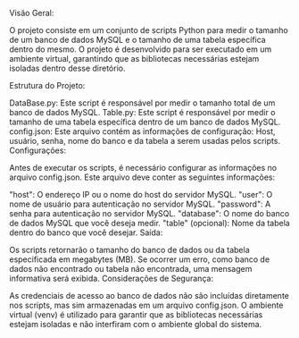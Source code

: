Visão Geral:

O projeto consiste em um conjunto de scripts Python para medir o tamanho de um banco de dados MySQL e o tamanho de uma tabela específica dentro do mesmo. O projeto é desenvolvido para ser executado em um ambiente virtual, garantindo que as bibliotecas necessárias estejam isoladas dentro desse diretório.

Estrutura do Projeto:

DataBase.py: Este script é responsável por medir o tamanho total de um banco de dados MySQL.
Table.py: Este script é responsável por medir o tamanho de uma tabela específica dentro de um banco de dados MySQL.
config.json: Este arquivo contém as informações de configuração: Host, usuário, senha, nome do banco e da tabela a serem usadas pelos scripts.
Configurações:

Antes de executar os scripts, é necessário configurar as informações no arquivo config.json. Este arquivo deve conter as seguintes informações:

"host": O endereço IP ou o nome do host do servidor MySQL.
"user": O nome de usuário para autenticação no servidor MySQL.
"password": A senha para autenticação no servidor MySQL.
"database": O nome do banco de dados MySQL que você deseja medir.
"table" (opcional): Nome da tabela dentro do banco que você desejar.
Saída:

Os scripts retornarão o tamanho do banco de dados ou da tabela especificada em megabytes (MB).
Se ocorrer um erro, como banco de dados não encontrado ou tabela não encontrada, uma mensagem informativa será exibida.
Considerações de Segurança:

As credenciais de acesso ao banco de dados não são incluídas diretamente nos scripts, mas sim armazenadas em um arquivo config.json.
O ambiente virtual (venv) é utilizado para garantir que as bibliotecas necessárias estejam isoladas e não interfiram com o ambiente global do sistema.
